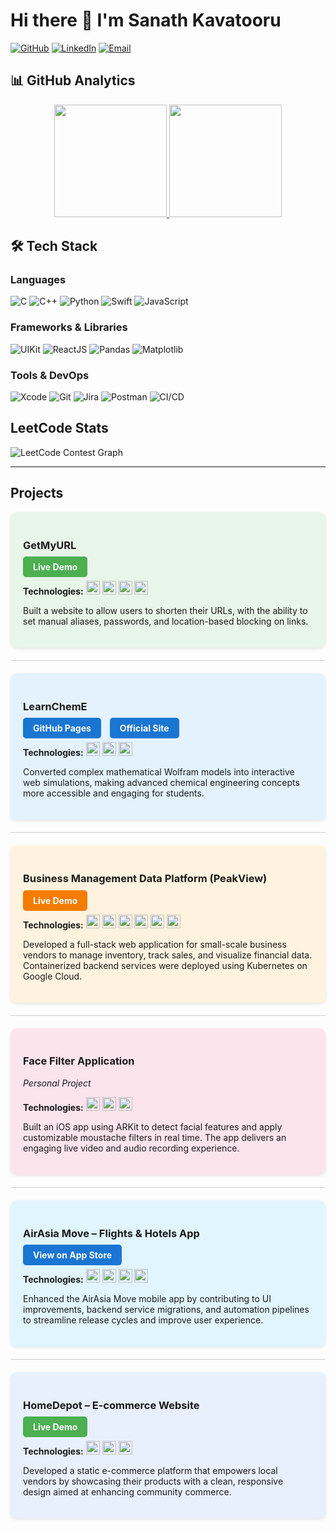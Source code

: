 # Hi there 👋 I'm Sanath Kavatooru

[![GitHub](https://img.shields.io/badge/GitHub-100000?style=for-the-badge&logo=github&logoColor=white)](https://github.com/sanath265)
[![LinkedIn](https://img.shields.io/badge/LinkedIn-0A66C2?style=for-the-badge&logo=linkedin&logoColor=white)](https://www.linkedin.com/in/sanathkavatooru/)
[![Email](https://img.shields.io/badge/Contact_Me-sanathkavatooru@gmail.com-blue?logo=gmail)](mailto:sanathkavatooru@gmail.com)

## 📊 GitHub Analytics

<p align="center">
  <a href="https://github.com/sanath265">
    <img height="180em" src="https://github-readme-stats.vercel.app/api?username=sanath265&show_icons=true&theme=dark&include_all_commits=true&count_private=true"/>
    <img height="180em" src="https://github-readme-stats.vercel.app/api/top-langs/?username=sanath265&layout=compact&theme=dark"/>
  </a>
</p>

## 🛠️ Tech Stack

### Languages
<p>
  <img src="https://img.shields.io/badge/C-00599C?style=for-the-badge&logo=c&logoColor=white" alt="C"/>
  <img src="https://img.shields.io/badge/C++-00599C?style=for-the-badge&logo=c%2B%2B&logoColor=white" alt="C++"/>
  <img src="https://img.shields.io/badge/Python-3670A0?style=for-the-badge&logo=python&logoColor=ffdd54" alt="Python"/>
  <img src="https://img.shields.io/badge/Swift-F54A2A?style=for-the-badge&logo=swift&logoColor=white" alt="Swift"/>
  <img src="https://img.shields.io/badge/JavaScript-323330?style=for-the-badge&logo=javascript&logoColor=F7DF1E" alt="JavaScript"/>
</p>

### Frameworks & Libraries
<p>
  <img src="https://img.shields.io/badge/UIKit-2396F3?style=for-the-badge&logo=apple&logoColor=white" alt="UIKit"/>
  <img src="https://img.shields.io/badge/ReactJS-61DAFB?style=for-the-badge&logo=react&logoColor=black" alt="ReactJS"/>
  <img src="https://img.shields.io/badge/Pandas-150458?style=for-the-badge&logo=pandas&logoColor=white" alt="Pandas"/>
  <img src="https://img.shields.io/badge/Matplotlib-FFFFFF?style=for-the-badge&logo=matplotlib&logoColor=black" alt="Matplotlib"/>
</p>

### Tools & DevOps
<p>
  <img src="https://img.shields.io/badge/Xcode-147EFB?style=for-the-badge&logo=Xcode&logoColor=white" alt="Xcode"/>
  <img src="https://img.shields.io/badge/Git-F05033?style=for-the-badge&logo=git&logoColor=white" alt="Git"/>
  <img src="https://img.shields.io/badge/Jira-0A0FFF?style=for-the-badge&logo=jira&logoColor=white" alt="Jira"/>
  <img src="https://img.shields.io/badge/Postman-FF6C37?style=for-the-badge&logo=postman&logoColor=white" alt="Postman"/>
  <img src="https://img.shields.io/badge/CI/CD-2496ED?style=for-the-badge&logo=githubactions&logoColor=white" alt="CI/CD"/>
</p>

## LeetCode Stats

![LeetCode Contest Graph](https://leetcard.jacoblin.cool/sanathkavatooru?theme=dark&font=Noto%20Sans%20Mono&ext=contest)

---

## Projects

<!-- Smart URL Generator to GetMyURL -->
<div style="background-color: #e8f5e9; padding: 20px; border-radius: 10px; box-shadow: 0px 2px 5px rgba(0,0,0,0.1);">
  <h3>GetMyURL</h3>
  <p>
    <a href="https://app.getmyuri.com/" style="background-color: #4CAF50; color: white; padding: 8px 16px; border-radius: 5px; text-decoration: none; font-weight: bold; margin-right: 10px;">Live Demo</a>
  </p>
  <p><strong>Technologies:</strong>
    <img src="https://img.shields.io/badge/Swift-F05138?style=for-the-badge&logo=swift&logoColor=white" alt="Swift" height="22"/>
    <img src="https://img.shields.io/badge/Swift%20Charts-FF8C00?style=for-the-badge" alt="Swift Charts" height="22"/>
    <img src="https://img.shields.io/badge/UIKit-2396F3?style=for-the-badge&logo=apple&logoColor=white" alt="UIKit" height="22"/>
    <img src="https://img.shields.io/badge/Restful%20API-555555?style=for-the-badge" alt="Restful API" height="22"/>
  </p>
  <p>Built a website to allow users to shorten their URLs, with the ability to set manual aliases, passwords, and location-based blocking on links.</p>
</div>

<hr style="border:0; height:1px; background-color:#ccc; margin:20px 0;">

<!-- LearnChemE -->
<div style="background-color: #e3f2fd; padding: 20px; border-radius: 10px; box-shadow: 0px 2px 5px rgba(0,0,0,0.1);">
  <h3>LearnChemE</h3>
  <p>
    <a href="https://learncheme.github.io/" style="background-color: #1976D2; color: white; padding: 8px 16px; border-radius: 5px; text-decoration: none; font-weight: bold; margin-right: 10px;">GitHub Pages</a>
    <a href="https://learncheme.com/" style="background-color: #1976D2; color: white; padding: 8px 16px; border-radius: 5px; text-decoration: none; font-weight: bold;">Official Site</a>
  </p>
  <p><strong>Technologies:</strong>
    <img src="https://img.shields.io/badge/SVG.js-FF4081?style=for-the-badge" alt="SVG.js" height="22"/>
    <img src="https://img.shields.io/badge/HTML5-E34F26?style=for-the-badge&logo=html5&logoColor=white" alt="HTML5" height="22"/>
    <img src="https://img.shields.io/badge/CSS3-1572B6?style=for-the-badge&logo=css3&logoColor=white" alt="CSS3" height="22"/>
  </p>
  <p>Converted complex mathematical Wolfram models into interactive web simulations, making advanced chemical engineering concepts more accessible and engaging for students.</p>
</div>

<hr style="border:0; height:1px; background-color:#ccc; margin:20px 0;">

<!-- Business Management Data Platform (PeakView) -->
<div style="background-color: #fff3e0; padding: 20px; border-radius: 10px; box-shadow: 0px 2px 5px rgba(0,0,0,0.1);">
  <h3>Business Management Data Platform (PeakView)</h3>
  <p>
    <a href="https://sanath265.github.io/PeakView-Frontend/" style="background-color: #F57C00; color: white; padding: 8px 16px; border-radius: 5px; text-decoration: none; font-weight: bold;">Live Demo</a>
  </p>
  <p><strong>Technologies:</strong>
    <img src="https://img.shields.io/badge/ReactJS-61DAFB?style=for-the-badge&logo=react&logoColor=black" alt="ReactJS" height="22"/>
    <img src="https://img.shields.io/badge/NestJS-E0234E?style=for-the-badge&logo=nestjs&logoColor=white" alt="NestJS" height="22"/>
    <img src="https://img.shields.io/badge/Kubernetes-326CE5?style=for-the-badge&logo=kubernetes&logoColor=white" alt="Kubernetes" height="22"/>
    <img src="https://img.shields.io/badge/Docker-2496ED?style=for-the-badge&logo=docker&logoColor=white" alt="Docker" height="22"/>
    <img src="https://img.shields.io/badge/MongoDB-4EA94B?style=for-the-badge&logo=mongodb&logoColor=white" alt="MongoDB" height="22"/>
    <img src="https://img.shields.io/badge/Google%20Cloud-4285F4?style=for-the-badge&logo=googlecloud&logoColor=white" alt="Google Cloud" height="22"/>
  </p>
  <p>Developed a full-stack web application for small-scale business vendors to manage inventory, track sales, and visualize financial data. Containerized backend services were deployed using Kubernetes on Google Cloud.</p>
</div>

<hr style="border:0; height:1px; background-color:#ccc; margin:20px 0;">

<!-- Face Filter Application -->
<div style="background-color: #fce4ec; padding: 20px; border-radius: 10px; box-shadow: 0px 2px 5px rgba(0,0,0,0.1);">
  <h3>Face Filter Application</h3>
  <p><em>Personal Project</em></p>
  <p><strong>Technologies:</strong>
    <img src="https://img.shields.io/badge/Swift-F05138?style=for-the-badge&logo=swift&logoColor=white" alt="Swift" height="22"/>
    <img src="https://img.shields.io/badge/UIKit-2396F3?style=for-the-badge&logo=apple&logoColor=white" alt="UIKit" height="22"/>
    <img src="https://img.shields.io/badge/ARKit-333333?style=for-the-badge" alt="ARKit" height="22"/>
  </p>
  <p>Built an iOS app using ARKit to detect facial features and apply customizable moustache filters in real time. The app delivers an engaging live video and audio recording experience.</p>
</div>

<hr style="border:0; height:1px; background-color:#ccc; margin:20px 0;">

<!-- AirAsia Move – Flights & Hotels App -->
<div style="background-color: #e1f5fe; padding: 20px; border-radius: 10px; box-shadow: 0px 2px 5px rgba(0,0,0,0.1);">
  <h3>AirAsia Move – Flights & Hotels App</h3>
  <p>
    <a href="https://apps.apple.com/us/app/airasia-move-flights-hotels/id565050268" style="background-color: #1976D2; color: white; padding: 8px 16px; border-radius: 5px; text-decoration: none; font-weight: bold;">View on App Store</a>
  </p>
  <p><strong>Technologies:</strong>
    <img src="https://img.shields.io/badge/SwiftUI-0D96F7?style=for-the-badge&logo=swift&logoColor=white" alt="SwiftUI" height="22"/>
    <img src="https://img.shields.io/badge/UIKit-2396F3?style=for-the-badge&logo=apple&logoColor=white" alt="UIKit" height="22"/>
    <img src="https://img.shields.io/badge/Combine-FA8E3F?style=for-the-badge" alt="Combine" height="22"/>
    <img src="https://img.shields.io/badge/Ruby-CC342D?style=for-the-badge&logo=ruby&logoColor=white" alt="Ruby" height="22"/>
  </p>
  <p>Enhanced the AirAsia Move mobile app by contributing to UI improvements, backend service migrations, and automation pipelines to streamline release cycles and improve user experience.</p>
</div>

<hr style="border:0; height:1px; background-color:#ccc; margin:20px 0;">

<!-- HomeDepot – E-commerce Website -->
<div style="background-color: #e8f0fe; padding: 20px; border-radius: 10px; box-shadow: 0px 2px 5px rgba(0,0,0,0.1);">
  <h3>HomeDepot – E-commerce Website</h3>
  <p>
    <a href="https://sanath265.github.io/TheHomeDepot/" style="background-color: #4CAF50; color: white; padding: 8px 16px; border-radius: 5px; text-decoration: none; font-weight: bold;">Live Demo</a>
  </p>
  <p><strong>Technologies:</strong>
    <img src="https://img.shields.io/badge/HTML5-E34F26?style=for-the-badge&logo=html5&logoColor=white" alt="HTML5" height="22"/>
    <img src="https://img.shields.io/badge/CSS3-1572B6?style=for-the-badge&logo=css3&logoColor=white" alt="CSS3" height="22"/>
    <img src="https://img.shields.io/badge/JavaScript-F7DF1E?style=for-the-badge&logo=javascript&logoColor=black" alt="JavaScript" height="22"/>
  </p>
  <p>Developed a static e-commerce platform that empowers local vendors by showcasing their products with a clean, responsive design aimed at enhancing community commerce.</p>
</div>
